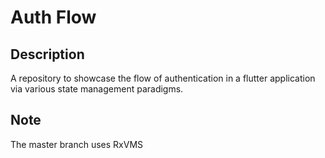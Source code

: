 # Auth Flow

## Description
A repository to showcase the flow of authentication in a flutter application via various state management paradigms.

## Note
The master branch uses RxVMS